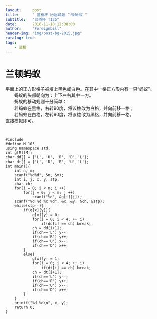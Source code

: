 ```yaml
---
layout:     post
title:      " 蓝桥杯 历届试题 兰顿蚂蚁 "
subtitle:   "蓝桥杯 T125"
date:       2016-11-18 12:38:00
author:     "Foreignbill"
header-img: "img/post-bg-2015.jpg"
catalog: true
tags:
    - 蓝桥
---
```


<h1>兰顿蚂蚁</h1>
<p>
		平面上的正方形格子被填上黑色或白色。在其中一格正方形内有一只“蚂蚁”。<br>
	　　蚂蚁的头部朝向为：上下左右其中一方。<br>
	　　蚂蚁的移动规则十分简单：<br>
	　　若蚂蚁在黑格，右转90度，将该格改为白格，并向前移一格；<br>
	　　若蚂蚁在白格，左转90度，将该格改为黑格，并向前移一格。<br>
		直接模拟即可。<br>
</p>

<pre>

<code>
#include <bits/stdc++.h>
#define M 105
using namespace std;
int g[M][M];
char dd[] = {'L', 'U', 'R', 'D','L'};
char dt[] = {'L', 'D', 'R', 'U','L'};
int main(){
	int n, m;
	scanf("%d%d", &n, &m);
	int i, j, x, y, stp;
	char ch;
	for(i = 0; i < n; i ++)
		for(j = 0; j < m; j ++)
			scanf("%d", &g[i][j]);
	scanf("%d %d %c %d", &x, &y, &ch, &stp);
	while(stp--){
		if(g[x][y]){
			g[x][y] = 0;
			for(i = 0; i < 4; ++ i)
				if(dd[i] == ch) break;
			ch = dd[i+1];
			if(ch=='L') y--;
			if(ch=='R') y++;
			if(ch=='U') x--;
			if(ch=='D') x++;
		}
		else{
			g[x][y] = 1;
			for(i = 0; i < 4; ++ i)
				if(dt[i] == ch) break;
			ch = dt[i+1];
			if(ch=='L') y--;
			if(ch=='R') y++;
			if(ch=='U') x--;
			if(ch=='D') x++;
		}	
	}
	printf("%d %d\n", x, y);
	return 0;
}
</code>